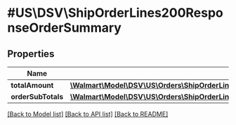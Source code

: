 # #US\DSV\ShipOrderLines200ResponseOrderSummary

## Properties

Name | Type | Description | Notes
------------ | ------------- | ------------- | -------------
**totalAmount** | [**\Walmart\Model\DSV\US\Orders\ShipOrderLines200ResponseOrderLinesOrderLineInnerChargesChargeInnerChargeAmount**](ShipOrderLines200ResponseOrderLinesOrderLineInnerChargesChargeInnerChargeAmount.md) |  | [optional]
**orderSubTotals** | [**\Walmart\Model\DSV\US\Orders\ShipOrderLines200ResponseOrderSummaryOrderSubTotalsInner[]**](ShipOrderLines200ResponseOrderSummaryOrderSubTotalsInner.md) |  | [optional]


[[Back to Model list]](../) [[Back to API list]](../../Api/US/DSV) [[Back to README]](../../README.md)
